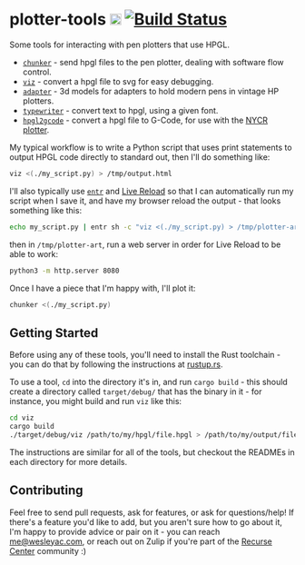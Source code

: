 # plotter-tools <a href='http://www.recurse.com' title='Made with love at the Recurse Center'><img src='https://cloud.githubusercontent.com/assets/2883345/11325206/336ea5f4-9150-11e5-9e90-d86ad31993d8.png' height='20px'/></a> [![Build Status](https://travis-ci.org/WesleyAC/plotter-tools.svg?branch=master)](https://travis-ci.org/WesleyAC/plotter-tools)

Some tools for interacting with pen plotters that use HPGL.

* [`chunker`](./chunker/) - send hpgl files to the pen plotter, dealing with software flow control.
* [`viz`](./viz/) - convert a hpgl file to svg for easy debugging.
* [`adapter`](./adapter/) - 3d models for adapters to hold modern pens in vintage HP plotters.
* [`typewriter`](./typewriter/) - convert text to hpgl, using a given font.
* [`hpgl2gcode`](./hpgl2gcode/) - convert a hpgl file to G-Code, for use with the [NYCR plotter](https://trmm.net/Plotter).

My typical workflow is to write a Python script that uses print statements to output HPGL code directly to standard out, then I'll do something like:

```bash
viz <(./my_script.py) > /tmp/output.html
```

I'll also typically use [`entr`](https://bitbucket.org/eradman/entr/src/default/) and [Live Reload](https://github.com/blaise-io/live-reload/) so that I can automatically run my script when I save it, and have my browser reload the output - that looks something like this:

```bash
echo my_script.py | entr sh -c "viz <(./my_script.py) > /tmp/plotter-art/index.html"
```

then in `/tmp/plotter-art`, run a web server in order for Live Reload to be able to work:

```bash
python3 -m http.server 8080
```

Once I have a piece that I'm happy with, I'll plot it:

```bash
chunker <(./my_script.py)
```

## Getting Started

Before using any of these tools, you'll need to install the Rust toolchain - you can do that by following the instructions at [rustup.rs](https://rustup.rs).

To use a tool, `cd` into the directory it's in, and run `cargo build` - this should create a directory called `target/debug/` that has the binary in it - for instance, you might build and run `viz` like this:

```bash
cd viz
cargo build
./target/debug/viz /path/to/my/hpgl/file.hpgl > /path/to/my/output/file.html
```

The instructions are similar for all of the tools, but checkout the READMEs in each directory for more details.

## Contributing

Feel free to send pull requests, ask for features, or ask for questions/help! If there's a feature you'd like to add, but you aren't sure how to go about it, I'm happy to provide advice or pair on it - you can reach me@wesleyac.com, or reach out on Zulip if you're part of the [Recurse Center](https://www.recurse.com/) community :)
